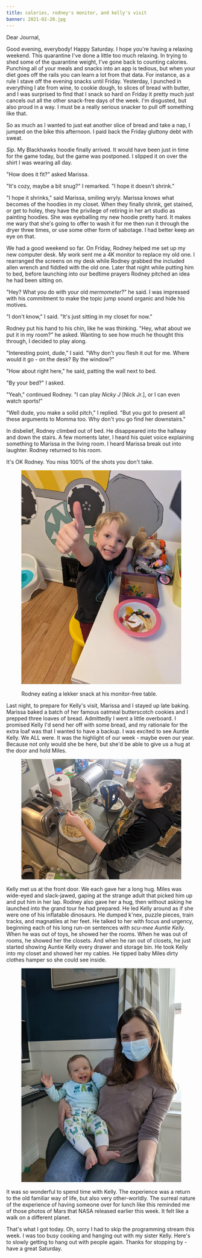 ```yaml
---
title: calories, rodney's monitor, and kelly's visit
banner: 2021-02-20.jpg
---
```


Dear Journal,

Good evening, everybody!  Happy Saturday.  I hope you're having a
relaxing weekend.  This quarantine I've done a little too much
relaxing.  In trying to shed some of the quarantine weight, I've gone
back to counting calories.  Punching all of your meals and snacks into
an app is tedious, but when your diet goes off the rails you can learn
a lot from that data.  For instance, as a rule I stave off the evening
snacks until Friday.  Yesterday, I punched in everything I ate from
wine, to cookie dough, to slices of bread with butter, and I was
surprised to find that I snack so hard on Friday it pretty much just
cancels out all the other snack-free days of the week.  I'm disgusted,
but also proud in a way.  I must be a really serious snacker to pull
off something like that.

So as much as I wanted to just eat another slice of bread and take a
nap, I jumped on the bike this afternoon.  I paid back the Friday
gluttony debt with sweat.

_Sip_.  My Blackhawks hoodie finally arrived.  It would have been just
in time for the game today, but the game was postponed.  I slipped it
on over the shirt I was wearing all day.

"How does it fit?" asked Marissa.

"It's cozy, maybe a bit snug?" I remarked.  "I hope it doesn't shrink."

"I hope it shrinks," said Marissa, smiling wryly.  Marissa knows what
becomes of the hoodies in my closet.  When they finally shrink, get
stained, or get to holey, they have the privilege of retiring in her
art studio as painting hoodies.  She was eyeballing my new hoodie
pretty hard.  It makes me wary that she's going to offer to wash it
for me then run it through the dryer three times, or use some other
form of sabotage.  I had better keep an eye on that.

We had a good weekend so far.  On Friday, Rodney helped me set up my
new computer desk.  My work sent me a 4K monitor to replace my old
one.  I rearranged the screens on my desk while Rodney grabbed the
included allen wrench and fiddled with the old one.  Later that night
while putting him to bed, before launching into our bedtime prayers
Rodney pitched an idea he had been sitting on.

"Hey?  What you do with your old _mermometer_?" he said.  I was
impressed with his commitment to make the topic jump sound organic and
hide his motives.

"I don't know," I said.  "It's just sitting in my closet for now."

Rodney put his hand to his chin, like he was thinking.  "Hey, what
about we put it in my room?" he asked.  Wanting to see how much he
thought this through, I decided to play along.

"Interesting point, dude," I said.  "Why don't you flesh it out for
me.  Where would it go - on the desk?  By the window?"

"How about right here," he said, patting the wall next to bed.

"By your bed?" I asked.

"Yeah," continued Rodney.  "I can play _Nicky J_ \[Nick Jr.\], or I
can even watch sports!"

"Well dude, you make a solid pitch," I replied.  "But you got to
present all these arguments to Momma too.  Why don't you go find her
downstairs."

In disbelief, Rodney climbed out of bed.  He disappeared into the
hallway and down the stairs.  A few moments later, I heard his quiet
voice explaining something to Marissa in the living room.  I heard
Marissa break out into laughter.  Rodney returned to his room.

It's OK Rodney.  You miss 100% of the shots you don't take.

<figure>
<a href="/images/2021-02-20-snacktime.jpg">
<img alt="2021 02 20 snacktime" src="/images/2021-02-20-snacktime.jpg"/>
</a>
<figcaption>
<p>Rodney eating a lekker snack at his monitor-free table.</p>
</figcaption>
</figure>

Last night, to prepare for Kelly's visit, Marissa and I stayed up late
baking.  Marissa baked a batch of her famous oatmeal butterscotch
cookies and I prepped three loaves of bread.  Admittedly I went a
little overboard.  I promised Kelly I'd send her off with some bread,
and my rationale for the extra loaf was that I wanted to have a
backup.  I was excited to see Auntie Kelly.  We ALL were.  It was the
highlight of our week - maybe even our year.  Because not only would
she be here, but she'd be able to give us a hug at the door and hold
Miles.

<figure>
<a href="/images/2021-02-20-baking.jpg">
<img alt="2021 02 20 baking" src="/images/2021-02-20-baking.jpg"/>
</a>
</figure>

Kelly met us at the front door.  We each gave her a long hug.  Miles
was wide-eyed and slack-jawed, gaping at the strange adult that picked
him up and put him in her lap.  Rodney also gave her a hug, then
without asking he launched into the grand tour he had prepared.  He
led Kelly around as if she were one of his inflatable dinosaurs.  He
dumped k'nex, puzzle pieces, train tracks, and magnatiles at her feet.
He talked to her with focus and urgency, beginning each of his long
run-on sentences with _scu-mee Auntie Kelly_.  When he was out of
toys, he showed her the rooms.  When he was out of rooms, he showed
her the closets.  And when he ran out of closets, he just started
showing Auntie Kelly every drawer and storage bin.  He took Kelly into
my closet and showed her my cables.  He tipped baby Miles dirty
clothes hamper so she could see inside.

<figure>
<a href="/images/2021-02-20-kelly-and-miles.jpg">
<img alt="2021 02 20 kelly and miles" src="/images/2021-02-20-kelly-and-miles.jpg"/>
</a>
</figure>

It was so wonderful to spend time with Kelly.  The experience was a
return to the old familiar way of life, but also very other-worldly.
The surreal nature of the experience of having someone over for lunch
like this reminded me of those photos of Mars that NASA released
earlier this week.  It felt like a walk on a different planet.

That's what I got today.  Oh, sorry I had to skip the programming
stream this week.  I was too busy cooking and hanging out with my
sister Kelly.  Here's to slowly getting to hang out with people again.
Thanks for stopping by - have a great Saturday.

